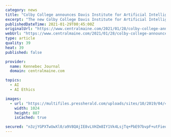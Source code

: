 ```yaml
---
category: news
title: "Colby College announces Davis Institute for Artificial Intelligence"
excerpt: "The new Colby College Davis Institute for Artificial Intelligence will be the first of its kind, school officials say. Announced by the college at a virtual event Wednesday evening, the institute is believed by administration to be the first and only of its nature at a small U."
publishedDateTime: 2021-01-29T00:45:00Z
originalUrl: "https://www.centralmaine.com/2021/01/28/colby-college-announces-davis-institute-for-artificial-intelligence/"
webUrl: "https://www.centralmaine.com/2021/01/28/colby-college-announces-davis-institute-for-artificial-intelligence/"
type: article
quality: 39
heat: 39
published: false

provider:
  name: Kennebec Journal
  domain: centralmaine.com

topics:
  - AI
  - AI Ethics

images:
  - url: "https://multifiles.pressherald.com/uploads/sites/10/2019/04/4595150_20190422-colby-art-1-1024x887.jpg"
    width: 1024
    height: 887
    isCached: true

secured: "n3zjYGPXTwUwXl0/a9V8QAjIE8vLVHZm8IY1Vk4LsjTq+PbE97bvpF+utFieotJWD+KtXUPaEzSF3bOEDL8FZIjoRqkjxPSqRriysY4so9K4AAPBdOH/zPUdl3p0mIXYj4BicnRkiLHpkA2dhe8dZxlHcpg/yi+A8U4jty9Oz6tvbvV/8ewQ9OGF8VXygf/PTW5YIeQPJ9zLyaC1W4tfOY4gmYKLHdWoGR0HKA9gDXg1vtcb2SatwLZY6Rw0JZy+M/QesqMRzW/IrOPQqnTDUcsJwIXUdkBqtkOiz3KuLYgYwxWyAe3IJlxgDhdMN+M9UrXGIVq8099knFnOwCI/HAEtcKFXLAXzTRNj2ZLGxMU=;QVSb1E9tGcMJu23LO1pxJA=="
---
```


